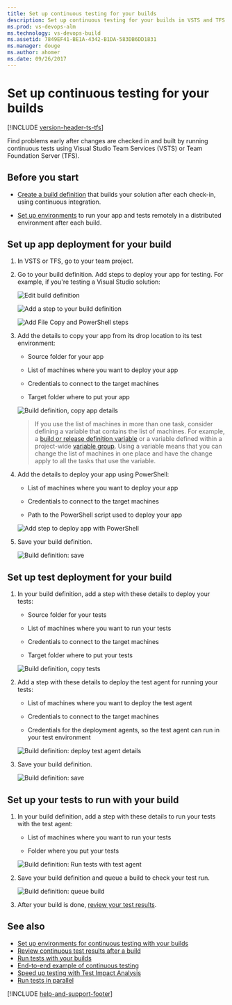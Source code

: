 ```yaml
---
title: Set up continuous testing for your builds
description: Set up continuous testing for your builds in VSTS and TFS 
ms.prod: vs-devops-alm
ms.technology: vs-devops-build
ms.assetid: 7849EF41-BE1A-4342-B1DA-583DB6DD1831
ms.manager: douge
ms.author: ahomer
ms.date: 09/26/2017
---
```


# Set up continuous testing for your builds

[!INCLUDE [version-header-ts-tfs](_shared/version-header-ts-tfs.md)]

Find problems early after changes are checked in and built by running continuous tests using Visual Studio Team Services (VSTS) or Team Foundation Server (TFS).

## Before you start

* [Create a build definition](../../build-release/overview.md) that builds your solution after each check-in, using continuous integration.

* [Set up environments](set-up-continuous-test-environments-builds.md) to run your app and tests remotely in a distributed environment after each build.

## Set up app deployment for your build

1. In VSTS or TFS, go to your team project.

1. Go to your build definition. Add steps to deploy your app for testing. For example, if you're testing a Visual Studio solution:

   ![Edit build definition](_img/edit-build-definition.png)

   ![Add a step to your build definition](_img/set-up-continuous-testing-builds/add-build-step.png)

   ![Add File Copy and PowerShell steps](_img/set-up-continuous-testing-builds/add-file-copy-powershell-steps.png)

1. Add the details to copy your app from its drop location to its test environment:

   * Source folder for your app

   * List of machines where you want to deploy your app

   * Credentials to connect to the target machines  

   * Target folder where to put your app

   ![Build definition, copy app details](_img/set-up-continuous-testing-builds/copy-app-test-environment.png)

   > If you use the list of machines in more than one task, consider defining
   a variable that contains the list of machines. For example, a
   [build or release definition variable](../../build-release/concepts/definitions/release/variables.md)
   or a variable defined within a project-wide 
   [variable group](../../build-release/concepts/library/variable-groups.md).
   Using a variable means that you can change the list of machines in one place
   and have the change apply to all the tasks that use the variable.

1. Add the details to deploy your app using PowerShell:

   * List of machines where you want to deploy your app

   * Credentials to connect to the target machines  

   * Path to the PowerShell script used to deploy your app

   ![Add step to deploy app with PowerShell](_img/set-up-continuous-testing-builds/run-powershell-details.png)

1. Save your build definition.

   ![Build definition: save](_img/set-up-continuous-testing-builds/save-build-definition.png)

## Set up test deployment for your build

1. In your build definition, add a step with these details to deploy your tests:

   * Source folder for your tests

   * List of machines where you want to run your tests

   * Credentials to connect to the target machines  

   * Target folder where to put your tests

   ![Build definition, copy tests](_img/set-up-continuous-testing-builds/copy-tests.png)

1. Add a step with these details to deploy the test agent for running your tests:

   * List of machines where you want to deploy the test agent

   * Credentials to connect to the target machines  

   * Credentials for the deployment agents, so the test agent can run in your test environment

   ![Build definition: deploy test agent details](_img/set-up-continuous-testing-builds/deploy-test-agent.png)

1. Save your build definition.

   ![Build definition: save](_img/set-up-continuous-testing-builds/save-build-definition.png)

## Set up your tests to run with your build

1. In your build definition, add a step with these details to run your tests with the test agent:

   * List of machines where you want to run your tests

   * Folder where you put your tests

   ![Build definition: Run tests with test agent](_img/set-up-continuous-testing-builds/run-tests-with-test-agent.png)

1. Save your build definition and queue a build to check your test run.

   ![Build definition: queue build](_img/queue-build.png)

1. After your build is done, [review your test results](review-continuous-test-results-after-build.md).

## See also

* [Set up environments for continuous testing with your builds](set-up-continuous-test-environments-builds.md)
* [Review continuous test results after a build](review-continuous-test-results-after-build.md)
* [Run tests with your builds](getting-started-with-continuous-testing.md)
* [End-to-end example of continuous testing](example-continuous-testing.md)
* [Speed up testing with Test Impact Analysis](test-impact-analysis.md)
* [Run tests in parallel](run-tests-in-parallel.md)

[!INCLUDE [help-and-support-footer](_shared/help-and-support-footer.md)] 
